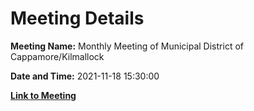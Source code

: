 # Meeting Details

**Meeting Name:** Monthly Meeting of Municipal District of Cappamore/Kilmallock

**Date and Time:** 2021-11-18 15:30:00

**[Link to Meeting](https://www.limerick.ie/council/whats-on/monthly-meeting-municipal-district-cappamore-kilmallock-75)**
